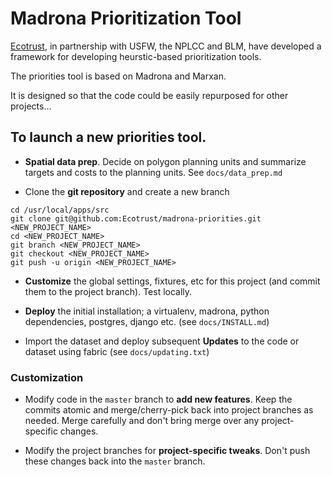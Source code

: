 # Madrona Prioritization Tool

[Ecotrust](http://ecotrust.org),
in partnership with USFW, the NPLCC and BLM, 
have developed a framework for developing heurstic-based prioritization tools.

The priorities tool is based on Madrona and Marxan. 

It is designed so that the code could be easily repurposed for other projects...

## To launch a new priorities tool.

* **Spatial data prep**. Decide on polygon planning units and summarize targets and costs to the planning units. See `docs/data_prep.md`

* Clone the **git repository** and create a new branch

```
cd /usr/local/apps/src
git clone git@github.com:Ecotrust/madrona-priorities.git <NEW_PROJECT_NAME> 
cd <NEW_PROJECT_NAME>
git branch <NEW_PROJECT_NAME>
git checkout <NEW_PROJECT_NAME> 
git push -u origin <NEW_PROJECT_NAME> 
```

* **Customize** the global settings, fixtures, etc for this project (and commit them to the project branch). Test locally.

* **Deploy** the initial installation; a virtualenv, madrona, python dependencies, postgres, django etc. (see `docs/INSTALL.md`)

* Import the dataset and deploy subsequent **Updates** to the code or dataset using fabric (see `docs/updating.txt`)

### Customization


* Modify code in the `master` branch to **add new features**. Keep the commits atomic and merge/cherry-pick back into project branches as needed.  Merge carefully and don't bring merge over any project-specific changes.

* Modify the project branches for **project-specific tweaks**. Don't push these changes back into the `master` branch.
